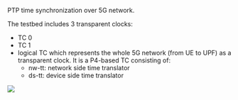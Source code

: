 PTP time synchronization over 5G network.

The testbed includes 3 transparent clocks:

- TC 0
- TC 1
- logical TC which represents the whole 5G network (from UE to UPF) as a transparent clock. It is a P4-based TC consisting of:
    - nw-tt: network side time translator
    - ds-tt: device side time translator


<img src="img/testbed.jpg" />